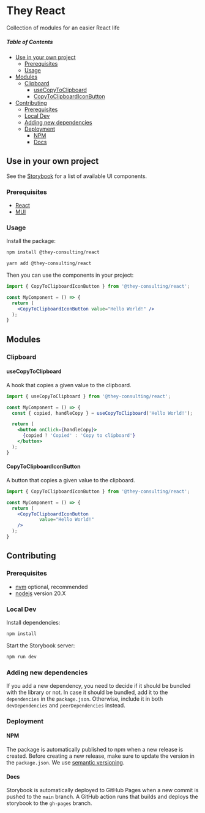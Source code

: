 # They React

Collection of modules for an easier React life

##### Table of Contents

- [Use in your own project](#use-in-your-own-project)
  - [Prerequisites](#prerequisites)
  - [Usage](#usage)
- [Modules](#modules)
  - [Clipboard](#clipboard)
    - [useCopyToClipboard](#usecopytoclipboard)
    - [CopyToClipboardIconButton](#copytoclipboardiconbutton)
- [Contributing](#contributing)
  - [Prerequisites](#prerequisites-1)
  - [Local Dev](#local-dev)
  - [Adding new dependencies](#adding-new-dependencies)
  - [Deployment](#deployment)
    - [NPM](#npm)
    - [Docs](#docs)

## Use in your own project

See the [Storybook](https://react.they-code.de/) for a list of available UI components.

### Prerequisites

- [React](https://react.dev/)
- [MUI](https://mui.com/)

### Usage

Install the package:

```bash
npm install @they-consulting/react
```

```bash
yarn add @they-consulting/react
```

Then you can use the components in your project:

```jsx
import { CopyToClipboardIconButton } from '@they-consulting/react';

const MyComponent = () => {
  return (
    <CopyToClipboardIconButton value="Hello World!" />
  );
}
```

## Modules

### Clipboard

#### useCopyToClipboard

A hook that copies a given value to the clipboard.

```jsx
import { useCopyToClipboard } from '@they-consulting/react';

const MyComponent = () => {
  const { copied, handleCopy } = useCopyToClipboard('Hello World!');

  return (
    <button onClick={handleCopy}>
      {copied ? 'Copied' : 'Copy to clipboard'}
    </button>
  );
}
```

#### CopyToClipboardIconButton

A button that copies a given value to the clipboard.

```jsx
import { CopyToClipboardIconButton } from '@they-consulting/react';

const MyComponent = () => {
  return (
    <CopyToClipboardIconButton 
            value="Hello World!" 
    />
  );
}
```

## Contributing

### Prerequisites

- [nvm](https://github.com/nvm-sh/nvm) optional, recommended
- [nodejs](https://nodejs.org/en) version 20.X

### Local Dev

Install dependencies:

```bash
npm install
```

Start the Storybook server:

```bash
npm run dev
```

### Adding new dependencies

If you add a new dependency, you need to decide if it should be bundled with the library or not.
In case it should be bundled, add it to the `dependencies` in the `package.json`. 
Otherwise, include it in both `devDependencies` and `peerDependencies` instead.

### Deployment

#### NPM

The package is automatically published to npm when a new release is created. 
Before creating a new release, make sure to update the version in the `package.json`.
We use [semantic versioning](https://semver.org/).

#### Docs

Storybook is automatically deployed to GitHub Pages when a new commit is pushed to the `main` branch.
A GitHub action runs that builds and deploys the storybook to the `gh-pages` branch.
